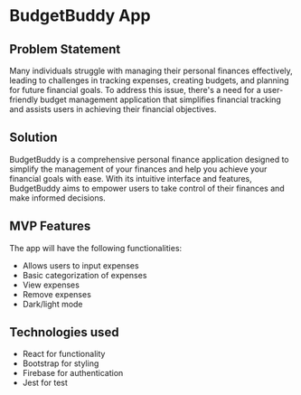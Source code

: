 # BudgetBuddy App

## Problem Statement
Many individuals struggle with managing their personal finances effectively, leading to challenges in tracking expenses, creating budgets, and planning for future financial goals. To address this issue, there's a need for a user-friendly budget management application that simplifies financial tracking and assists users in achieving their financial objectives.

## Solution
BudgetBuddy is a comprehensive personal finance application designed to simplify the management of your finances and help you achieve your financial goals with ease. With its intuitive interface and features, BudgetBuddy aims to empower users to take control of their finances and make informed decisions.

## MVP Features
The app will have the following functionalities:
- Allows users to input expenses
- Basic categorization of expenses
- View expenses
- Remove expenses
- Dark/light mode

## Technologies used
- React for functionality
- Bootstrap for styling
- Firebase for authentication
- Jest for test

